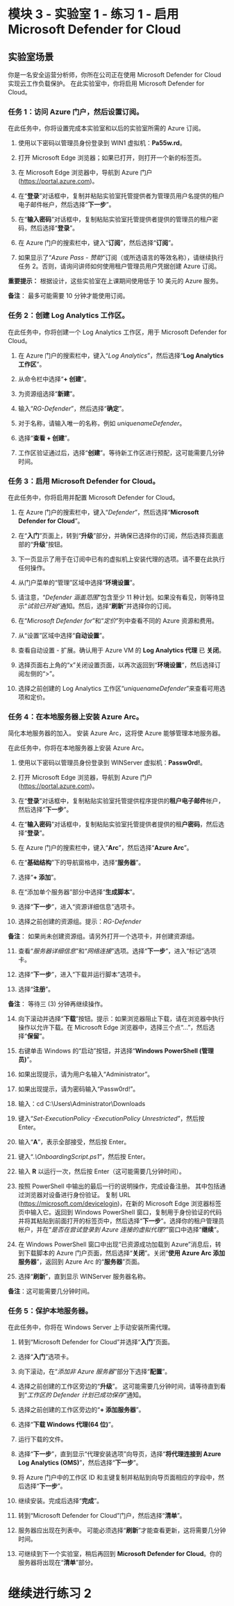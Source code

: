# 模块 3 - 实验室 1 - 练习 1 - 启用 Microsoft Defender for Cloud

## 实验室场景

你是一名安全运营分析师，你所在公司正在使用 Microsoft Defender for Cloud 实现云工作负载保护。  在此实验室中，你将启用 Microsoft Defender for Cloud。

### 任务 1：访问 Azure 门户，然后设置订阅。

在此任务中，你将设置完成本实验室和以后的实验室所需的 Azure 订阅。

1. 使用以下密码以管理员身份登录到 WIN1 虚拟机：**Pa55w.rd**。  

2. 打开 Microsoft Edge 浏览器；如果已打开，则打开一个新的标签页。

3. 在 Microsoft Edge 浏览器中，导航到 Azure 门户 (https://portal.azure.com)。

4. 在“**登录**”对话框中，复制并粘贴实验室托管提供者为管理员用户名提供的租户电子邮件帐户，然后选择“**下一步**”。

5. 在“**输入密码**”对话框中，复制粘贴实验室托管提供者提供的管理员的租户密码，然后选择“**登录**”。

6. 在 Azure 门户的搜索栏中，键入“**订阅**”，然后选择“**订阅**”。 

7. 如果显示了“*Azure Pass - 赞助*”订阅（或所选语言的等效名称），请继续执行任务 2。否则，请询问讲师如何使用租户管理员用户凭据创建 Azure 订阅。

**重要提示：** 根据设计，这些实验室在上课期间使用低于 10 美元的 Azure 服务。

**备注**： 最多可能需要 10 分钟才能使用订阅。 

### 任务 2：创建 Log Analytics 工作区。

在此任务中，你将创建一个 Log Analytics 工作区，用于 Microsoft Defender for Cloud。

1. 在 Azure 门户的搜索栏中，键入“*Log Analytics*”，然后选择“**Log Analytics 工作区**”。

2. 从命令栏中选择“**+ 创建**”。

3. 为资源组选择“**新建**”。

4. 输入“*RG-Defender*”，然后选择“**确定**”。

5. 对于名称，请输入唯一的名称，例如 *uniquenameDefender*。

6. 选择“**查看 + 创建**”。

7. 工作区验证通过后，选择“**创建**”。等待新工作区进行预配，这可能需要几分钟时间。

### 任务 3：启用 Microsoft Defender for Cloud。

在此任务中，你将启用并配置 Microsoft Defender for Cloud。

1. 在 Azure 门户的搜索栏中，键入“*Defender*”，然后选择“**Microsoft Defender for Cloud**”。

2. 在“**入门**”页面上，转到“**升级**”部分，并确保已选择你的订阅，然后选择页面底部的“**升级**”按钮。

3. 下一页显示了用于在订阅中已有的虚拟机上安装代理的选项。请不要在此执行任何操作。

4. 从门户菜单的“管理”区域中选择“**环境设置**”。

5. 请注意，“*Defender 涵盖范围*”包含至少 11 种计划。如果没有看见，则等待显示“*试验已开始*”通知。然后，选择“**刷新**”并选择你的订阅。 

6. 在“*Microsoft Defender for*”和“*定价*”列中查看不同的 Azure 资源和费用。

7. 从“设置”区域中选择“**自动设置**”。

8. 查看自动设置 - 扩展。确认用于 Azure VM 的 **Log Analytics 代理** 已 **关闭**。

9. 选择页面右上角的“x”关闭设置页面，以再次返回到“**环境设置**”，然后选择订阅左侧的“>”。

10. 选择之前创建的 Log Analytics 工作区“*uniquenameDefender*”来查看可用选项和定价。

### 任务 4：在本地服务器上安装 Azure Arc。

简化本地服务器的加入。  安装 Azure Arc，这将使 Azure 能够管理本地服务器。

在此任务中，你将在本地服务器上安装 Azure Arc。

1. 使用以下密码以管理员身份登录到 WINServer 虚拟机：**Passw0rd!**。  

2. 打开 Microsoft Edge 浏览器，导航到 Azure 门户 (https://portal.azure.com)。

3. 在“**登录**”对话框中，复制粘贴实验室托管提供程序提供的**租户电子邮件**帐户，然后选择“**下一步**”。

4. 在“**输入密码**”对话框中，复制粘贴实验室托管提供者提供的租**户密码**，然后选择“**登录**”。

5. 在 Azure 门户的搜索栏中，键入“**Arc**”，然后选择“**Azure Arc**”。

6. 在“**基础结构**”下的导航窗格中，选择“**服务器**”。

7. 选择“**+ 添加**”。

8. 在“添加单个服务器”部分中选择“**生成脚本**”。

9. 选择“**下一步**”，进入“资源详细信息”选项卡。

10. 选择之前创建的资源组。提示：*RG-Defender*

**备注**： 如果尚未创建资源组。请另外打开一个选项卡，并创建资源组。

11. 查看“*服务器详细信息*”和“*网络连接*”选项。选择“**下一步**”，进入“标记”选项卡。

12. 选择“**下一步**”，进入“下载并运行脚本”选项卡。

13. 选择“**注册**”。

**备注**： 等待三 (3) 分钟再继续操作。

14. 向下滚动并选择“**下载**”按钮。提示：如果浏览器阻止下载，请在浏览器中执行操作以允许下载。在 Microsoft Edge 浏览器中，选择三个点“…”，然后选择“**保留**”。 

15. 右键单击 Windows 的“启动”按钮，并选择“**Windows PowerShell (管理员)**”。

16. 如果出现提示，请为用户名输入“Administrator”。

17. 如果出现提示，请为密码输入“Passw0rd!”。

18. 输入：cd C:\Users\Administrator\Downloads

19. 键入“*Set-ExecutionPolicy -ExecutionPolicy Unrestricted*”，然后按 Enter。

20. 输入“**A**”，表示全部接受，然后按 Enter。

21. 键入“*.\OnboardingScript.ps1*”，然后按 Enter。

22. 输入 **R** 以运行一次，然后按 Enter（这可能需要几分钟时间）。

23. 按照 PowerShell 中输出的最后一行的说明操作，完成设备注册。  其中包括通过浏览器对设备进行身份验证。  复制 URL (https://microsoft.com/devicelogin)，在新的 Microsoft Edge 浏览器标签页中输入它。返回到 Windows PowerShell 窗口，复制用于身份验证的代码并将其粘贴到前面打开的标签页中，然后选择“**下一步**”。选择你的租户管理员帐户，并在“*是否在尝试登录到 Azure 连接的虚拟代理?*”窗口中选择“**继续**”。 

24. 在 Windows PowerShell 窗口中出现“已资源成功加载到 Azure”消息后，转到下载脚本的 Azure 门户页面，然后选择“**关闭**”。关闭“**使用 Azure Arc 添加服务器**”，返回到 Azure Arc 的“**服务器**”页面。

25. 选择“**刷新**”，直到显示 WINServer 服务器名称。

**备注**：这可能需要几分钟时间。

### 任务 5：保护本地服务器。

在此任务中，你将在 Windows Server 上手动安装所需代理。

1. 转到“Microsoft Defender for Cloud”并选择“**入门**”页面。

2. 选择“**入门**”选项卡。

3. 向下滚动，在“*添加非 Azure 服务器*”部分下选择“**配置**”。

4. 选择之前创建的工作区旁边的“**升级**”。  这可能需要几分钟时间，请等待直到看到“*工作区的 Defender 计划已成功保存*”通知。

5. 选择之前创建的工作区旁边的“**+ 添加服务器**”。

6. 选择“**下载 Windows 代理(64 位)**”。

7. 运行下载的文件。

8. 选择“**下一步**”，直到显示“代理安装选项”向导页，选择“**将代理连接到 Azure Log Analytics (OMS)**”，然后选择“**下一步**”。

9. 将 Azure 门户中的工作区 ID 和主键复制并粘贴到向导页面相应的字段中，然后选择“**下一步**”。

10. 继续安装。完成后选择“**完成**”。

11. 转到“Microsoft Defender for Cloud”门户，然后选择“**清单**”。

12. 服务器应出现在列表中。  可能必须选择“**刷新**”才能查看更新，这将需要几分钟时间。

13. 可继续到下一个实验室，稍后再回到 **Microsoft Defender for Cloud**。你的服务器将出现在“**清单**”部分。 


# 继续进行练习 2
